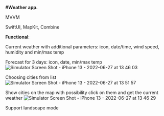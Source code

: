 **#Weather app.** 

MVVM 

SwiftUI, MapKit, Combine

**Functional**:


Current weather with additional parameters: icon, date/time, wind speed, humidity and min/max temp

Forecast for 3 days: icon, date, min/max temp
![Simulator Screen Shot - iPhone 13 - 2022-06-27 at 13 46 03](https://user-images.githubusercontent.com/41231933/175925057-714673ae-7f38-4b13-a367-ce1b906a93d1.jpg)

Choosing cities from list
![Simulator Screen Shot - iPhone 13 - 2022-06-27 at 13 51 57](https://user-images.githubusercontent.com/41231933/175925418-9616d0a0-ad37-4040-b258-cda849260e29.jpg)

Show cities on the map with possibility click on them and get the current weather
![Simulator Screen Shot - iPhone 13 - 2022-06-27 at 13 46 29](https://user-images.githubusercontent.com/41231933/175925430-1f3ea5db-563e-4365-a026-98ab21711c69.jpg)

Support landscape mode
